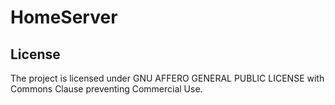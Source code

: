 # HomeServer
## License
The project is licensed under GNU AFFERO GENERAL PUBLIC LICENSE with Commons Clause preventing Commercial Use.
